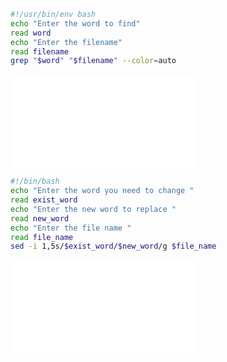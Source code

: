 ```bash
#!/usr/bin/env bash
echo "Enter the word to find"
read word
echo "Enter the filename"
read filename
grep "$word" "$filename" --color=auto
```
![loading...](ss7a.sh)
```bash
#!/bin/bash
echo "Enter the word you need to change "
read exist_word
echo "Enter the new word to replace "
read new_word
echo "Enter the file name "
read file_name
sed -i 1,5s/$exist_word/$new_word/g $file_name
```
![loading...](ss7b.sh)
